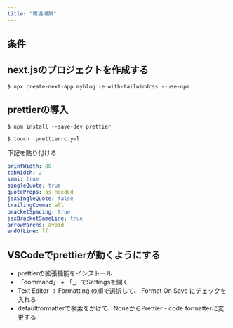 ```yaml
---
title: "環境構築"
---
```

## 条件

## next.jsのプロジェクトを作成する

```
$ npx create-next-app myblog -e with-tailwindcss --use-npm
```

## prettierの導入
```
$ npm install --save-dev prettier
```

```
$ touch .prettierrc.yml
```
下記を貼り付ける
```yaml:.prettierrc.yml
printWidth: 80
tabWidth: 2
semi: true
singleQuote: true
quoteProps: as-needed
jsxSingleQuote: false
trailingComma: all
bracketSpacing: true
jsxBracketSameLine: true
arrowParens: avoid
endOfLine: lf
```

## VSCodeでprettierが動くようにする
* prettierの拡張機能をインストール
* 「command」 + 「,」でSettingsを開く
* Text Editor -> Formatting の順で選択して、 Format On Save にチェックを入れる
* defaultformatterで検索をかけて、NoneからPrettier - code formatterに変更する

